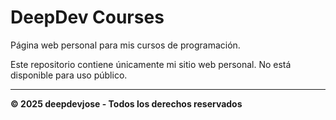 # DeepDev Courses

Página web personal para mis cursos de programación.

Este repositorio contiene únicamente mi sitio web personal. No está disponible para uso público.

---

**© 2025 deepdevjose - Todos los derechos reservados**